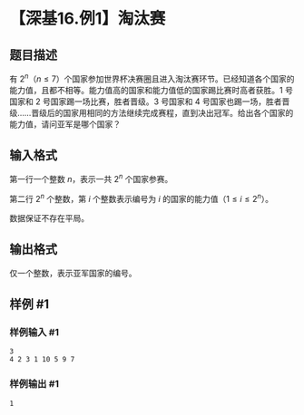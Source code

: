 # 【深基16.例1】淘汰赛

## 题目描述

有 $2^n$（$n\le7$）个国家参加世界杯决赛圈且进入淘汰赛环节。已经知道各个国家的能力值，且都不相等。能力值高的国家和能力值低的国家踢比赛时高者获胜。1 号国家和 2 号国家踢一场比赛，胜者晋级。3 号国家和 4 号国家也踢一场，胜者晋级……晋级后的国家用相同的方法继续完成赛程，直到决出冠军。给出各个国家的能力值，请问亚军是哪个国家？

## 输入格式

第一行一个整数 $n$，表示一共 $2^n$ 个国家参赛。

第二行 $2^n$ 个整数，第 $i$ 个整数表示编号为 $i$ 的国家的能力值（$1\leq i \leq 2^n$）。

数据保证不存在平局。

## 输出格式

仅一个整数，表示亚军国家的编号。

## 样例 #1

### 样例输入 #1

```
3
4 2 3 1 10 5 9 7
```

### 样例输出 #1

```
1
```